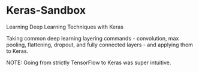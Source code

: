 # Keras-Sandbox
Learning Deep Learning Techniques with Keras

Taking common deep learning layering commands - convolution, max pooling, flattening, dropout, and fully connected layers - and applying them to Keras.

NOTE: Going from strictly TensorFlow to Keras was super intuitive.

